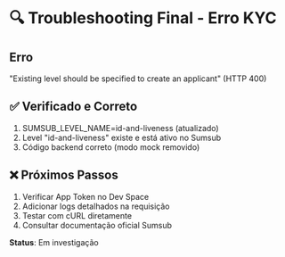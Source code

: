 # 🔍 Troubleshooting Final - Erro KYC

## Erro
"Existing level should be specified to create an applicant" (HTTP 400)

## ✅ Verificado e Correto
1. SUMSUB_LEVEL_NAME=id-and-liveness (atualizado)
2. Level "id-and-liveness" existe e está ativo no Sumsub
3. Código backend correto (modo mock removido)

## ❌ Próximos Passos
1. Verificar App Token no Dev Space
2. Adicionar logs detalhados na requisição
3. Testar com cURL diretamente
4. Consultar documentação oficial Sumsub

**Status**: Em investigação
